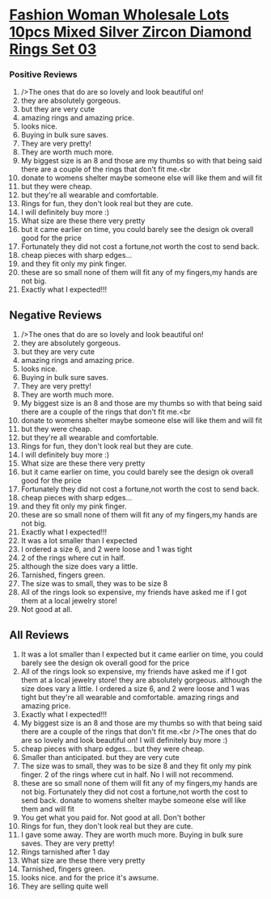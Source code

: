 # [Fashion Woman Wholesale Lots 10pcs Mixed Silver Zircon Diamond Rings Set 03](https://products.checkmycream.com/products/Fashion-Woman-Wholesale-Lots-10pcs-Mixed-Silver-Zircon-Diamond-Rings-Set-03.html)

### Positive Reviews

<ol>
      <li>/&gt;The ones that do are so lovely and look beautiful on!</li>
      <li>they are absolutely gorgeous.</li>
      <li>but they are very cute</li>
      <li>amazing rings and amazing price.</li>
      <li>looks nice.</li>
      <li>Buying in bulk sure saves.  </li>
      <li>They are very pretty!</li>
      <li>They are worth much more.</li>
      <li>My biggest size is an 8 and those are my thumbs so with that being said there are a couple of the rings that don&#x27;t fit me.&lt;br</li>
      <li>donate to womens shelter maybe someone else will like them and will fit</li>
      <li>but they were cheap.</li>
      <li>but they&#x27;re all wearable and comfortable.</li>
      <li>Rings for fun, they don&#x27;t look real but they are cute.</li>
      <li>I will definitely buy more :)</li>
      <li>What size are these there very pretty</li>
      <li>but it came earlier on time, you could barely see the design ok overall good for the price</li>
      <li>Fortunately they did not cost a fortune,not worth the cost to send back.</li>
      <li>cheap pieces with sharp edges...</li>
      <li>and they fit only my pink finger.</li>
      <li>these are so small none of them will fit any of my fingers,my hands are not big.</li>
      <li>Exactly what I expected!!!</li>
</ol>


<h2>Negative Reviews</h2>
<ol>
<li> /&gt;The ones that do are so lovely and look beautiful on!</li>
<li> they are absolutely gorgeous.</li>
<li> but they are very cute</li>
<li> amazing rings and amazing price.</li>
<li> looks nice.</li>
<li> Buying in bulk sure saves.  </li>
<li> They are very pretty!</li>
<li> They are worth much more.</li>
<li> My biggest size is an 8 and those are my thumbs so with that being said there are a couple of the rings that don&#x27;t fit me.&lt;br</li>
<li> donate to womens shelter maybe someone else will like them and will fit</li>
<li> but they were cheap.</li>
<li> but they&#x27;re all wearable and comfortable.</li>
<li> Rings for fun, they don&#x27;t look real but they are cute.</li>
<li> I will definitely buy more :)</li>
<li> What size are these there very pretty</li>
<li> but it came earlier on time, you could barely see the design ok overall good for the price</li>
<li> Fortunately they did not cost a fortune,not worth the cost to send back.</li>
<li> cheap pieces with sharp edges...</li>
<li> and they fit only my pink finger.</li>
<li> these are so small none of them will fit any of my fingers,my hands are not big.</li>
<li> Exactly what I expected!!!</li>
<li> It was a lot smaller than I expected</li>
<li> I ordered a size 6, and 2 were loose and 1 was tight</li>
<li> 2 of the rings where cut in half.</li>
<li> although the size does vary a little.</li>
<li> Tarnished, fingers green.</li>
<li> The size was to small, they was to be size 8</li>
<li> All of the rings look so expensive, my friends have asked me if I got them at a local jewelry store!</li>
<li> Not good at all.</li>
</ol>

<h2>All Reviews</h2>

<ol>
    <li> It was a lot smaller than I expected but it came earlier on time, you could barely see the design ok overall good for the price</li>
    <li> All of the rings look so expensive, my friends have asked me if I got them at a local jewelry store! they are absolutely gorgeous. although the size does vary a little. I ordered a size 6, and 2 were loose and 1 was tight but they&#x27;re all wearable and comfortable. amazing rings and amazing price.</li>
    <li> Exactly what I expected!!!</li>
    <li> My biggest size is an 8 and those are my thumbs so with that being said there are a couple of the rings that don&#x27;t fit me.&lt;br /&gt;The ones that do are so lovely and look beautiful on! I will definitely buy more :)</li>
    <li> cheap pieces with sharp edges... but they were cheap.</li>
    <li> Smaller than anticipated. but they are very cute</li>
    <li> The size was to small, they was to be size 8 and they fit only my pink finger. 2 of the rings where cut in half. No I will not recommend.</li>
    <li> these are so small none of them will fit any of my fingers,my hands are not big. Fortunately they did not cost a fortune,not worth the cost to send back. donate to womens shelter maybe someone else will like them and will fit</li>
    <li> You get what you paid for. Not good at all. Don&#x27;t bother</li>
    <li> Rings for fun, they don&#x27;t look real but they are cute.</li>
    <li> I gave some away.  They are worth much more. Buying in bulk sure saves.  They are very pretty!</li>
    <li> Rings tarnished after 1 day</li>
    <li> What size are these there very pretty</li>
    <li> Tarnished, fingers green.</li>
    <li> looks nice. and for the price it&#x27;s awsume.</li>
    <li> They are selling quite well</li>
</ol>




